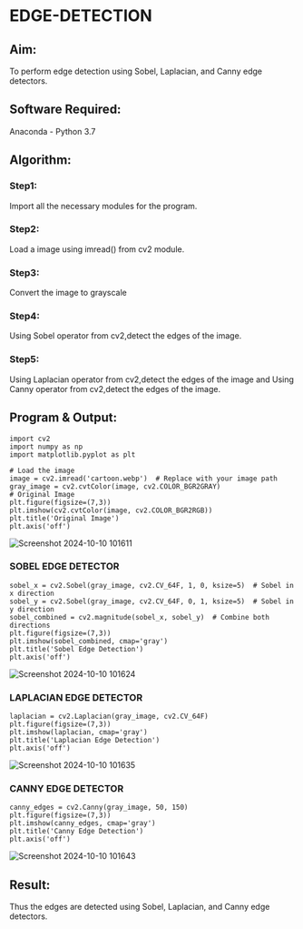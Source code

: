 # EDGE-DETECTION
## Aim:
To perform edge detection using Sobel, Laplacian, and Canny edge detectors.

## Software Required:
Anaconda - Python 3.7

## Algorithm:
### Step1:
Import all the necessary modules for the program.

### Step2:
Load a image using imread() from cv2 module.

### Step3:
Convert the image to grayscale

### Step4:
Using Sobel operator from cv2,detect the edges of the image.

### Step5:

Using Laplacian operator from cv2,detect the edges of the image and Using Canny operator from cv2,detect the edges of the image.

##  Program & Output:
```
import cv2
import numpy as np
import matplotlib.pyplot as plt

# Load the image
image = cv2.imread('cartoon.webp')  # Replace with your image path
gray_image = cv2.cvtColor(image, cv2.COLOR_BGR2GRAY)
# Original Image
plt.figure(figsize=(7,3))
plt.imshow(cv2.cvtColor(image, cv2.COLOR_BGR2RGB))
plt.title('Original Image')
plt.axis('off')
```
![Screenshot 2024-10-10 101611](https://github.com/user-attachments/assets/2a2175ca-0edc-4766-b313-ddef39169587)

### SOBEL EDGE DETECTOR
```
sobel_x = cv2.Sobel(gray_image, cv2.CV_64F, 1, 0, ksize=5)  # Sobel in x direction
sobel_y = cv2.Sobel(gray_image, cv2.CV_64F, 0, 1, ksize=5)  # Sobel in y direction
sobel_combined = cv2.magnitude(sobel_x, sobel_y)  # Combine both directions
plt.figure(figsize=(7,3))
plt.imshow(sobel_combined, cmap='gray')
plt.title('Sobel Edge Detection')
plt.axis('off')
```
![Screenshot 2024-10-10 101624](https://github.com/user-attachments/assets/9ee4bf22-db18-41b0-8acf-ef876557059e)


### LAPLACIAN EDGE DETECTOR
```
laplacian = cv2.Laplacian(gray_image, cv2.CV_64F)
plt.figure(figsize=(7,3))
plt.imshow(laplacian, cmap='gray')
plt.title('Laplacian Edge Detection')
plt.axis('off')
```
![Screenshot 2024-10-10 101635](https://github.com/user-attachments/assets/1c1dc2ef-1fbe-4307-a2dd-19c491a8cce9)


### CANNY EDGE DETECTOR
```
canny_edges = cv2.Canny(gray_image, 50, 150)
plt.figure(figsize=(7,3))
plt.imshow(canny_edges, cmap='gray')
plt.title('Canny Edge Detection')
plt.axis('off')
```
![Screenshot 2024-10-10 101643](https://github.com/user-attachments/assets/0b601190-5003-44d7-b354-a4df61d3ec5f)



## Result:
Thus the edges are detected using Sobel, Laplacian, and Canny edge detectors.
